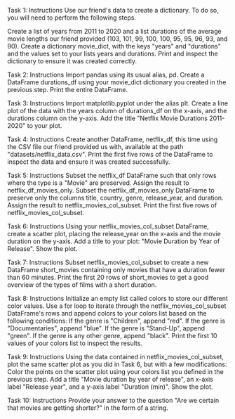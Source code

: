 Task 1: Instructions
Use our friend's data to create a dictionary. To do so, you will need to perform the following steps.

Create a list of years from 2011 to 2020 and a list durations of the average movie lengths our friend provided (103, 101, 99, 100, 100, 95, 95, 96, 93, and 90).
Create a dictionary movie_dict, with the keys "years" and "durations" and the values set to your lists years and durations.
Print and inspect the dictionary to ensure it was created correctly.

Task 2: Instructions
Import pandas using its usual alias, pd.
Create a DataFrame durations_df using your movie_dict dictionary you created in the previous step.
Print the entire DataFrame.

Task 3: Instructions
Import matplotlib.pyplot under the alias plt.
Create a line plot of the data with the years column of durations_df on the x-axis, and the durations column on the y-axis.
Add the title "Netflix Movie Durations 2011-2020" to your plot.

Task 4: Instructions
Create another DataFrame, netflix_df, this time using the CSV file our friend provided us with, available at the path "datasets/netflix_data.csv".
Print the first five rows of the DataFrame to inspect the data and ensure it was created successfully.


Task 5: Instructions
Subset the netflix_df DataFrame such that only rows where the type is a "Movie" are preserved. Assign the result to netflix_df_movies_only.
Subset the netflix_df_movies_only DataFrame to preserve only the columns title, country, genre, release_year, and duration. Assign the result to netflix_movies_col_subset.
Print the first five rows of netflix_movies_col_subset.


Task 6: Instructions
Using your netflix_movies_col_subset DataFrame, create a scatter plot, placing the release_year on the x-axis and the movie duration on the y-axis.
Add a title to your plot: "Movie Duration by Year of Release".
Show the plot.


Task 7: Instructions
Subset netflix_movies_col_subset to create a new DataFrame short_movies containing only movies that have a duration fewer than 60 minutes.
Print the first 20 rows of short_movies to get a good overview of the types of films with a short duration.


Task 8: Instructions
Initialize an empty list called colors to store our different color values.
Use a for loop to iterate through the netflix_movies_col_subset DataFrame's rows and append colors to your colors list based on the following conditions:
If the genre is "Children", append "red".
If the genre is "Documentaries", append "blue".
If the genre is "Stand-Up", append "green".
If the genre is any other genre, append "black".
Print the first 10 values of your colors list to inspect the results.


Task 9: Instructions
Using the data contained in netflix_movies_col_subset, plot the same scatter plot as you did in Task 6, but with a few modifications:
Color the points on the scatter plot using your colors list you defined in the previous step.
Add a title "Movie duration by year of release", an x-axis label "Release year", and a y-axis label "Duration (min)".
Show the plot.


Task 10: Instructions
Provide your answer to the question "Are we certain that movies are getting shorter?" in the form of a string.